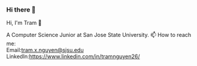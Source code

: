 ### Hi there 👋

Hi, I'm Tram 👋   

A Computer Science Junior at San Jose State University.
📫 How to reach me:   
Email:tram.x.nguyen@sjsu.edu
LinkedIn:https://www.linkedin.com/in/tramnguyen26/




<!--
**Tram-ng/Tram-ng** is a ✨ _special_ ✨ repository because its `README.md` (this file) appears on your GitHub profile.

Here are some ideas to get you started:

- 🔭 I’m currently working on ...
- 🌱 I’m currently learning ...
- 👯 I’m looking to collaborate on ...
- 🤔 I’m looking for help with ...
- 💬 Ask me about ...
- 📫 How to reach me: ...
- 😄 Pronouns: ...
- ⚡ Fun fact: ...
-->
